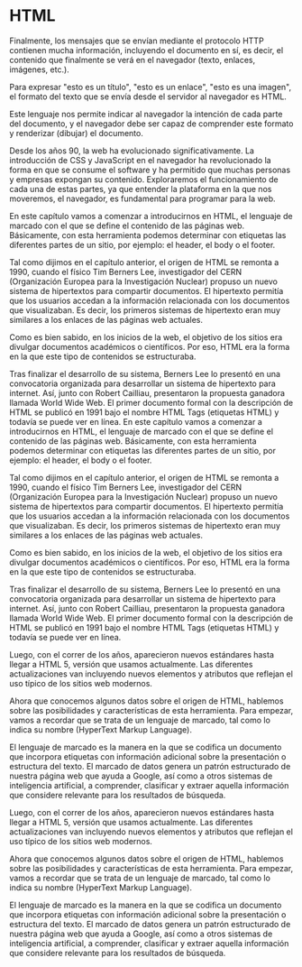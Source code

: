# HTML 

Finalmente, los mensajes que se envían mediante el protocolo HTTP contienen mucha información, incluyendo el documento en sí, es decir, el contenido que finalmente se verá en el navegador (texto, enlaces, imágenes, etc.).

Para expresar "esto es un título", "esto es un enlace", "esto es una imagen", el formato del texto que se envía desde el servidor al navegador es HTML.

Este lenguaje nos permite indicar al navegador la intención de cada parte del documento, y el navegador debe ser capaz de comprender este formato y renderizar (dibujar) el documento.

Desde los años 90, la web ha evolucionado significativamente. La introducción de CSS y JavaScript en el navegador ha revolucionado la forma en que se consume el software y ha permitido que muchas personas y empresas expongan su contenido. Exploraremos el funcionamiento de cada una de estas partes, ya que entender la plataforma en la que nos moveremos, el navegador, es fundamental para programar para la web.   


En este capítulo vamos a comenzar a introducirnos en HTML, el lenguaje de marcado con el que se define el contenido de las páginas web. Básicamente, con esta herramienta podemos determinar con etiquetas las diferentes partes de un sitio, por ejemplo: el header, el body o el footer.  

Tal como dijimos en el capítulo anterior, el origen de HTML se remonta a 1990, cuando el físico Tim Berners Lee, investigador del CERN (Organización Europea para la Investigación Nuclear) propuso un nuevo sistema de hipertextos para compartir documentos. El hipertexto permitía que los usuarios accedan a la información relacionada con los documentos que visualizaban. Es decir, los primeros sistemas de hipertexto eran muy similares a los enlaces de las páginas web actuales.  

Como es bien sabido, en los inicios de la web, el objetivo de los sitios era divulgar documentos académicos o científicos. Por eso, HTML era la forma en la que este tipo de contenidos se estructuraba.  

Tras finalizar el desarrollo de su sistema, Berners Lee lo presentó en una convocatoria organizada para desarrollar un sistema de hipertexto para internet. Así, junto con Robert Cailliau, presentaron la propuesta ganadora llamada World Wide Web. El primer documento formal con la descripción de HTML se publicó en 1991 bajo el nombre HTML Tags (etiquetas HTML) y todavía se puede ver en línea.  En este capítulo vamos a comenzar a introducirnos en HTML, el lenguaje de marcado con el que se define el contenido de las páginas web. Básicamente, con esta herramienta podemos determinar con etiquetas las diferentes partes de un sitio, por ejemplo: el header, el body o el footer.

Tal como dijimos en el capítulo anterior, el origen de HTML se remonta a 1990, cuando el físico Tim Berners Lee, investigador del CERN (Organización Europea para la Investigación Nuclear) propuso un nuevo sistema de hipertextos para compartir documentos. El hipertexto permitía que los usuarios accedan a la información relacionada con los documentos que visualizaban. Es decir, los primeros sistemas de hipertexto eran muy similares a los enlaces de las páginas web actuales.

Como es bien sabido, en los inicios de la web, el objetivo de los sitios era divulgar documentos académicos o científicos. Por eso, HTML era la forma en la que este tipo de contenidos se estructuraba.

Tras finalizar el desarrollo de su sistema, Berners Lee lo presentó en una convocatoria organizada para desarrollar un sistema de hipertexto para internet. Así, junto con Robert Cailliau, presentaron la propuesta ganadora llamada World Wide Web. El primer documento formal con la descripción de HTML se publicó en 1991 bajo el nombre HTML Tags (etiquetas HTML) y todavía se puede ver en línea.

Luego, con el correr de los años, aparecieron nuevos estándares hasta llegar a HTML 5, versión que usamos actualmente. Las diferentes actualizaciones van incluyendo nuevos elementos y atributos que reflejan el uso típico de los sitios web modernos.

Ahora que conocemos algunos datos sobre el origen de HTML, hablemos sobre las posibilidades y características de esta herramienta. Para empezar, vamos a recordar que se trata de un lenguaje de marcado, tal como lo indica su nombre (HyperText Markup Language).

El lenguaje de marcado es la manera en la que se codifica un documento que incorpora etiquetas con información adicional sobre la presentación o estructura del texto. El marcado de datos genera un patrón estructurado de nuestra página web que ayuda a Google, así como a otros sistemas de inteligencia artificial, a comprender, clasificar y extraer aquella información que considere relevante para los resultados de búsqueda.

Luego, con el correr de los años, aparecieron nuevos estándares hasta llegar a HTML 5, versión que usamos actualmente. Las diferentes actualizaciones van incluyendo nuevos elementos y atributos que reflejan el uso típico de los sitios web modernos.  

Ahora que conocemos algunos datos sobre el origen de HTML, hablemos sobre las posibilidades y características de esta herramienta. Para empezar, vamos a recordar que se trata de un lenguaje de marcado, tal como lo indica su nombre (HyperText Markup Language).

El lenguaje de marcado es la manera en la que se codifica un documento que incorpora etiquetas con información adicional sobre la presentación o estructura del texto. El marcado de datos genera un patrón estructurado de nuestra página web que ayuda a Google, así como a otros sistemas de inteligencia artificial, a comprender, clasificar y extraer aquella información que considere relevante para los resultados de búsqueda.